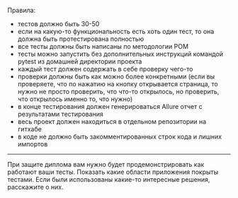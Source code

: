 Правила:
- тестов должно быть 30-50
- если на какую-то функциональность есть хоть один тест, то она должна быть протестирована полностью
- все тесты должны быть написаны по методологии POM
- тесты можно запустить без дополнительных инструкций командой pytest из домашней директории проекта
- каждый тест должен содержать в себе проверку чего-то
- проверки должны быть как можно более конкретными (если вы проверяете, что по нажатию на кнопку открывается страница, то нужно не просто проверить, что что-то открылось, но проверить, что открылось именно то, что нужно)
- в конце тестирования должен генерироваться Allure отчет с результатами тестирования
- весь проект должен находиться в отдельном репозитории на гитхабе
- в коде не должно быть закомментированных строк кода и лишних импортов


***
При защите диплома вам нужно будет продемонстрировать как работают ваши тесты. Показать какие области приложения покрыты тестами. Если были использованы какие-то интересные решения, расскажите о них.